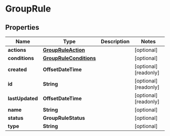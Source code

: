 

# GroupRule


## Properties

| Name | Type | Description | Notes |
|------------ | ------------- | ------------- | -------------|
|**actions** | [**GroupRuleAction**](GroupRuleAction.md) |  |  [optional] |
|**conditions** | [**GroupRuleConditions**](GroupRuleConditions.md) |  |  [optional] |
|**created** | **OffsetDateTime** |  |  [optional] [readonly] |
|**id** | **String** |  |  [optional] [readonly] |
|**lastUpdated** | **OffsetDateTime** |  |  [optional] [readonly] |
|**name** | **String** |  |  [optional] |
|**status** | **GroupRuleStatus** |  |  [optional] |
|**type** | **String** |  |  [optional] |



